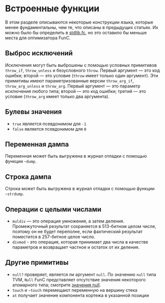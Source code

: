 # Встроенные функции

В этом разделе описываются некоторые конструкции языка, которые менее фундаментальны, чем те, что описаны в предыдущих статьях. Их можно было бы определить в [stdlib.fc](/v3/documentation/smart-contracts/func/docs/stdlib), но это оставило бы меньше места для оптимизатора FunC.

## Выброс исключений

Исключения могут быть выброшены с помощью условных примитивов `throw_if`, `throw_unless` и безусловного `throw`. Первый аргумент — это код ошибки; второй — это условие (`throw` имеет только один аргумент). Эти примитивы имеют параметризованные версии `throw_arg_if`, `throw_arg_unless` и `throw_arg`. Первый аргумент — это параметр исключения любого типа; второй — это код ошибки; третий — это условие (`throw_arg` имеет только два аргумента).

## Булевы значения

- `true` является псевдонимом для `-1`
- `false` является псевдонимом для `0`

## Переменная дампа

Переменная может быть выгружена в журнал отладки с помощью функции `~dump`.

## Строка дампа

Строка может быть выгружена в журнал отладки с помощью функции `~strdump`.

## Операции с целыми числами

- `muldiv` — это операция умножения, а затем деления. Промежуточный результат сохраняется в 513-битном целом числе, поэтому он не будет переполне, если фактический результат поместится в 257-битное целое число.
- `divmod` - это операция, которая принимает два числа в качестве параметров и возвращает частное и остаток от их деления.

## Другие примитивы

- `null?` проверяет, является ли аргумент `null`. По значению `null` типа TVM, `Null` FunC представляет отсутствие значения некоторого атомарного типа; смотрите [значения null](/v3/documentation/smart-contracts/func/docs/types#null-values).
- `touch` и `~touch` перемещают переменную на вершину стека
- `at` получает значение компонента кортежа в указанной позиции

